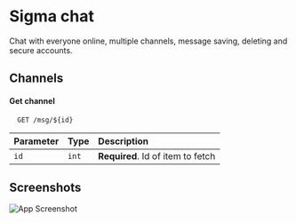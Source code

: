 
# Sigma chat

Chat with everyone online, multiple channels, message saving, deleting and secure accounts.


## Channels


#### Get channel

```http
  GET /msg/${id}
```

| Parameter | Type     | Description                       |
| :-------- | :------- | :-------------------------------- |
| `id`      | `int` | **Required**. Id of item to fetch |



## Screenshots

![App Screenshot](https://via.placeholder.com/468x300?text=App+Screenshot+Here](https://github.com/WillUniRal/sigmachat/blob/main/app-screen-shot.png?raw=true))

